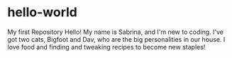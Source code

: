 # hello-world
My first Repository
Hello! My name is Sabrina, and I'm new to coding. I've got two cats, Bigfoot and Dav, who are the big personalities in our house. I love food and finding and tweaking recipes to become new staples!
